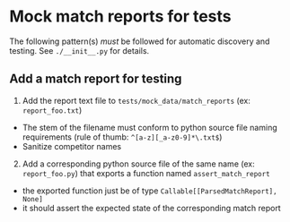 # Mock match reports for tests

The following pattern(s) *must* be followed for automatic discovery and testing. See `./__init__.py` for details.

## Add a match report for testing

1. Add the report text file to `tests/mock_data/match_reports` (ex: `report_foo.txt`)
  - The stem of the filename must conform to python source file naming requirements (rule of thumb: `^[a-z][_a-z0-9]*\.txt$`)
  - Sanitize competitor names
2. Add a corresponding python source file of the same name (ex: `report_foo.py`) that exports a function named `assert_match_report`
  - the exported function just be of type `Callable[[ParsedMatchReport], None]`
  - it should assert the expected state of the corresponding match report
